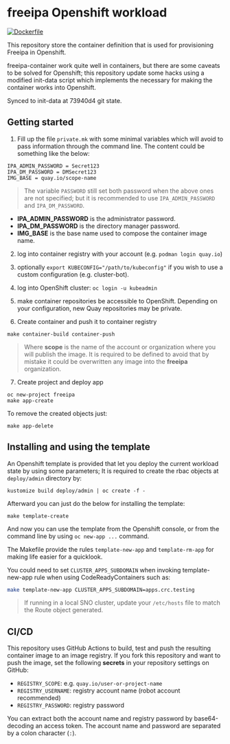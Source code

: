 # freeipa Openshift workload

[![Dockerfile](https://github.com/avisiedo/freeipa-openshift-container-alternative/actions/workflows/hadolint.yaml/badge.svg)](https://github.com/avisiedo/freeipa-container-atlernative/actions/workflows/hadolint.yaml)

This repository store the container definition that is used for provisioning
Freeipa in Openshift.

freeipa-container work quite well in containers, but there are some caveats to
be solved for Openshift; this repository update some hacks using a modified
init-data script which implements the necessary for making the container works
into Openshift.

Synced to init-data at 73940d4 git state.

## Getting started

1) Fill up the file `private.mk` with some minimal variables which will avoid to
pass information through the command line. The content could be something like
the below:

```raw
IPA_ADMIN_PASSWORD = Secret123
IPA_DM_PASSWORD = DMSecret123
IMG_BASE = quay.io/scope-name
```

> The variable `PASSWORD` still set both password when the above ones are
> not specified; but it is recommended to use `IPA_ADMIN_PASSWORD` and
> `IPA_DM_PASSWORD`.

- **IPA_ADMIN_PASSWORD** is the administrator password.
- **IPA_DM_PASSWORD** is the directory manager password.
- **IMG_BASE** is the base name used to compose the container image name.


2) log into container registry with your account (e.g. ``podman login quay.io``)
3) optionally ``export KUBECONFIG="/path/to/kubeconfig"`` if you wish to use a
  custom configuration (e.g. cluster-bot).
4) log into OpenShift cluster: ``oc login -u kubeadmin``
5) make container repositories be accessible to OpenShift. Depending on your
  configuration, new Quay repositories may be private.


6) Create container and push it to container registry

```shell
make container-build container-push
```

> Where **scope** is the name of the account or organization where you will
> publish the image. It is required to be defined to avoid that by mistake
> it could be overwritten any image into the **freeipa** organization.

7) Create project and deploy app

```shell
oc new-project freeipa
make app-create
```

To remove the created objects just:

```shell
make app-delete
```

## Installing and using the template

An Openshift template is provided that let you deploy the current workload state
by using some parameters; It is required to create the rbac objects at `deploy/admin`
directory by:

```shell
kustomize build deploy/admin | oc create -f -
```

Afterward you can just do the below for installing the template:

```shell
make template-create
```

And now you can use the template from the Openshift console, or from the command line
by using `oc new-app ...` command.

The Makefile provide the rules `template-new-app` and `template-rm-app` for making
life easier for a quicklook.

You could need to set `CLUSTER_APPS_SUBDOMAIN` when invoking template-new-app rule when
using CodeReadyContainers such as:

```sh
make template-new-app CLUSTER_APPS_SUBDOMAIN=apps.crc.testing
```

> If running in a local SNO cluster, update your `/etc/hosts` file to match the
> Route object generated.

## CI/CD

This repository uses GitHub Actions to build, test and push the
resulting container image to an image registry.  If you fork this
repository and want to push the image, set the following **secrets**
in your repository settings on GitHub:

* `REGISTRY_SCOPE`: e.g. `quay.io/user-or-project-name`
* `REGISTRY_USERNAME`: registry account name (robot account recommended)
* `REGISTRY_PASSWORD`: registry password

You can extract both the account name and registry password by
base64-decoding an access token.  The account name and password are
separated by a colon character (`:`).
